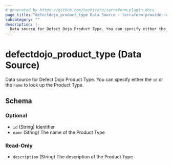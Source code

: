 ```yaml
---
# generated by https://github.com/hashicorp/terraform-plugin-docs
page_title: "defectdojo_product_type Data Source - terraform-provider-defectdojo"
subcategory: ""
description: |-
  Data source for Defect Dojo Product Type. You can specify either the id or the name to look up the Product Type.
---
```


# defectdojo_product_type (Data Source)

Data source for Defect Dojo Product Type. You can specify either the `id` or the `name` to look up the Product Type.



<!-- schema generated by tfplugindocs -->
## Schema

### Optional

- `id` (String) Identifier
- `name` (String) The name of the Product Type

### Read-Only

- `description` (String) The description of the Product Type


